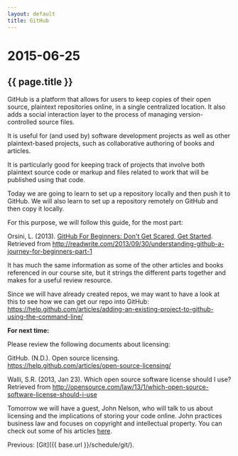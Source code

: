 ```yaml
---
layout: default
title: GitHub
---
```


# 2015-06-25
## {{ page.title }}

GitHub is a platform that allows for users to keep copies of their open source, plaintext repositories online, in a single centralized location. 
It also adds a social interaction layer to the process of managing version-controlled source files. 

It is useful for (and used by) software development projects as well as other plaintext-based projects, such as collaborative authoring of books and articles. 

It is particularly good for keeping track of projects that involve both plaintext source code or markup and files related to work that will be published using that code. 

Today we are going to learn to set up a repository locally and then push it to GitHub. 
We will also learn to set up a repository remotely on GitHub and then copy it locally. 

For this purpose, we will follow this guide, for the most part:  

Orsini, L. (2013). [GitHub For Beginners: Don't Get Scared, Get Started](http://readwrite.com/2013/09/30/understanding-github-a-journey-for-beginners-part-1). Retrieved from http://readwrite.com/2013/09/30/understanding-github-a-journey-for-beginners-part-1

It has much the same information as some of the other articles and books referenced in our course site, but it strings the different parts together and makes for a useful review resource.

Since we will have already created repos, we may want to have a look at this to see how we can get our repo into GitHub: https://help.github.com/articles/adding-an-existing-project-to-github-using-the-command-line/

**For next time:**

Please review the following documents about licensing:

GitHub. (N.D.). Open source licensing. https://help.github.com/articles/open-source-licensing/

Walli, S.R. (2013, Jan 23). Which open source software license should I use? Retrieved from http://opensource.com/law/13/1/which-open-source-software-license-should-i-use

Tomorrow we will have a guest, John Nelson, who will talk to us about licensing and the implications of storing your code online. 
John practices business law and focuses on copyright and intellectual property. 
You can check out some of his articles [here](http://papers.ssrn.com/sol3/cf_dev/AbsByAuth.cfm?per_id=937847). 


Previous: [Git]({{ base.url }}/schedule/git/). 